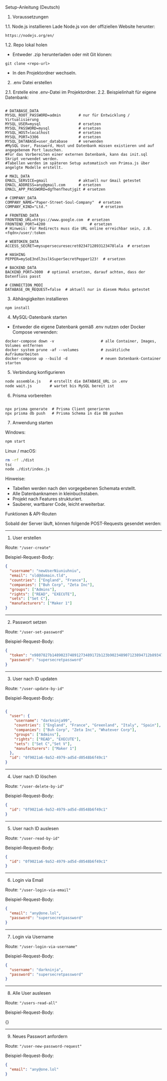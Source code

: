 Setup-Anleitung (Deutsch)

1. Voraussetzungen

1.1. Node.js installieren
Lade Node.js von der offiziellen Website herunter:
```
https://nodejs.org/en/
```


1.2. Repo lokal holen
- Entweder .zip herunterladen oder mit Git klonen:
```git
git clone <repo-url>
```
- In den Projektordner wechseln.

2. .env Datei erstellen

2.1. Erstelle eine .env-Datei im Projektordner.
2.2. Beispielinhalt für eigene Datenbank:
```.env

# DATABASE_DATA
MYSQL_ROOT_PASSWORD=admin        # nur für Entwicklung / Virtualisierung
MYSQL_USER=mysql                 # ersetzen
MYSQL_PASSWORD=mysql             # ersetzen
MYSQL_HOST=localhost             # ersetzen
MYSQL_PORT=3306                  # ersetzen
MYSQL_DATABASE=user_database     # verwenden
#MySQL User, Password, Host und Datenbank müssen existieren und auf angegebenem Port lauschen.
#Für das Vorbereiten einer externen Datenbank, kann das init.sql Skript verwendet werden.
#Tabellen werden im späteren Setup automatisch von Primsa.js über angelgte Modelle erstellt. 

# MAIL_DATA
EMAIL_SERVICE=gmail              # aktuell nur Gmail getestet
EMAIL_ADDRESS=any@gmail.com      # ersetzen
EMAIL_APP_PASSWORD=dgfhenfheutjgit # ersetzen

# COMPANY_DATA
COMPANY_NAME="Paper-Street-Soul-Company"  # ersetzen
COMPANY_KIND="Ltd."                        # ersetzen

# FRONTEND_DATA
FRONTEND_URL=https://www.google.com  # ersetzen
FRONTEND_PORT=4200                    # ersetzen
# Hinweis: Für Redirects muss die URL online erreichbar sein, z.B. <fqdn>/user/:token

# WEBTOKEN_DATA
ACCESS_SECRET=mysupersecuresecret0234712893123478lala  # ersetzen

# HASHING
PEPPER=mySoE3ndl3sslkSuperSecretPepper123!  # ersetzen

# BACKEND_DATA
BACKEND_PORT=3000  # optional ersetzen, darauf achten, dass der Datenfluss passt

# CONNECTION_MODI
DATABASE_ON_REQUEST=false  # aktuell nur in diesem Modus getestet

```


3. Abhängigkeiten installieren
```
npm install
```


4. MySQL-Datenbank starten
- Entweder die eigene Datenbank gemäß .env nutzen oder Docker Compose verwenden:

```docker
docker-compose down -v                     # alle Container, Images, Volumes entfernen
docker system prune -af --volumes          # zusätzliche Aufräumarbeiten
docker-compose up --build -d               # neuen Datenbank-Container starten

```


5. Verbindung konfigurieren

```cmd
node assemble.js    # erstellt die DATABASE_URL in .env
node wait.js        # wartet bis MySQL bereit ist

```


6. Prisma vorbereiten

```npx

npx prisma generate  # Prisma Client generieren
npx prisma db push   # Prisma Schema in die DB pushen
```


7. Anwendung starten

Windows:
```cmd
npm start
```


Linux / macOS:
```sh
rm -rf ./dist
tsc
node ./dist/index.js
```


Hinweise:
- Tabellen werden nach den vorgegebenen Schemata erstellt.
- Alle Datenbanknamen in kleinbuchstaben.
- Projekt nach Features strukturiert.
- Sauberer, wartbarer Code, leicht erweiterbar.



Funktionen & API-Routen

Sobald der Server läuft, können folgende POST-Requests gesendet werden:

---

1. User erstellen

Route: `"/user-create"`

Beispiel-Request-Body:
```json
{
  "username": "newUserNiuniuhniu",
  "email": "sld@domain.tld",
  "countries": ["England", "France"],
  "companies": ["Buh Corp", "Zeta Inc"],
  "groups": ["Admins"],
  "rights": ["READ", "EXECUTE"],
  "sets": ["Set C"],
  "manufacturers": ["Maker 1"]
}
```
---

2. Passwort setzen

Route: `"/user-set-password"`

Beispiel-Request-Body:
```json
{
  "token": "n9807827b148902374891273489172b123b902348907123894712b89347",
  "password": "supersecretpassword"
}
```
---

3. User nach ID updaten

Route: `"/user-update-by-id"`

Beispiel-Request-Body:
```json

{
  "user": {
    "username": "darkninja99",
    "countries": ["England", "France", "Greenland", "Italy", "Spain"],
    "companies": ["Buh Corp", "Zeta Inc", "Whatever Corp"],
    "groups": ["Admins"],
    "rights": ["READ", "EXECUTE"],
    "sets": ["Set C","Set V"],
    "manufacturers": ["Maker 1"]
  },
  "id": "0f9021a6-9a52-4979-ad5d-d0548b6f49c1"
}
```
---

4. User nach ID löschen

Route: `"/user-delete-by-id"`

Beispiel-Request-Body:
```json
{
  "id": "0f9021a6-9a52-4979-ad5d-d0548b6f49c1"
}
```
---

5. User nach ID auslesen

Route: `"/user-read-by-id"`

Beispiel-Request-Body:
```json
{
  "id": "0f9021a6-9a52-4979-ad5d-d0548b6f49c1"
}
```
---

6. Login via Email

Route: `"/user-login-via-email"`

Beispiel-Request-Body:
```json
{
  "email": "any@one.lol",
  "password": "supersecretpassword"
}
```
---

7. Login via Username

Route: `"/user-login-via-username"`

Beispiel-Request-Body:
```json
{
  "username": "darkninja",
  "password": "supersecretpassword"
}
```
---

8. Alle User auslesen

Route: `"/users-read-all"`

Beispiel-Request-Body:

{}

---


9. Neues Passwort anfordern

Route: `"/user-new-password-request"`

Beispiel-Request-Body:
```json
{
  "email": "any@one.lol"
}
```
